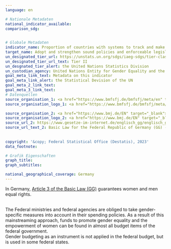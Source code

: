 ```yaml
---
language: en    

# Nationale Metadaten    
national_indicator_available:     
comparison_sdg:     
    

# Globale Metadaten    
indicator_name: Proportion of countries with systems to track and make public allocations for gender equality and women’s empowerment    
target_name: Adopt and strengthen sound policies and enforceable legislation for the promotion of gender equality and the empowerment of all women and girls at all levels    
un_designated_tier_url: https://unstats.un.org/sdgs/iaeg-sdgs/tier-classification/    
un_designated_tier_url_text: Tier II    
un_desgnated_tier_alert: the United Nations Statistics Division    
un_custodian_agency: United Nations Entity for Gender Equality and the Empowerment of Women (UN Women)<br>Organisation for Economic Co-operation and Development (OECD)<br>United Nations Developmetn Programme (UNDP)    
goal_meta_link_text: Metadata on this indicator    
goal_meta_link_alert: the Statistical Devision of the UN    
goal_meta_2_link_text:     
goal_meta_3_link_text:         
# Datenquellen
source_organisation_1: <a href="https://www.bmfsfj.de/bmfsfj/meta/en" target="_blank"> Federal Ministry for Family Affairs, Senior Citizens, Women and Youth </a>
source_organisation_logo_1: <a href="https://www.bmfsfj.de/bmfsfj/meta/en" target="_blank"><img src="https://g205sdgs.github.io/sdg-indicators/public/OrgImgEn/bmfsfj.png" alt="Logo bmfsfj" style="height:60px; width:148px"/></a>

source_organisation_2: <a href="https://www.bmj.de/EN" target="_blank"> Federal Ministry of Justice and the Federal Office of Justice </a>
source_organisation_logo_2: <a href="https://www.bmj.de/EN" target="_blank"><img src="https://g205sdgs.github.io/sdg-indicators/public/OrgImgEn/bmj.png" alt="Logo bmj" style="height:60px; width:148px"/></a>
source_url_2: https://www.gesetze-im-internet.de/englisch_gg/englisch_gg.html#p0026
source_url_text_2: Basic Law for the Federal Republic of Germany (GG) - Article 3 - as amended
    
    
copyright: '&copy; Federal Statistical Office (Destatis), 2023'    
data_footnote:     

# Grafik Eigenschaften    
graph_title: 
graph_subtitles:    

national_geographical_coverage: Germany    
---
```



In Germany, <a  href="https://www.gesetze-im-internet.de/englisch_gg/englisch_gg.html#p0026">Article 3 of the Basic Law (GG)</a> guarantees women and men equal rights.<br>

<br>
The Federal ministries and federal agencies are obliged to take gender-specific measures into account in their spending policies. As a result of this mainstreaming approach, funds to promote gender equality and the empowerment of women can be found in almost all budget items of the federal government. <br>
Gender budgeting as an instrument is not applied in the federal budget, but is used in some federal states.